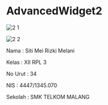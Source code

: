 <h1>AdvancedWidget2</h1>

![2 1](https://cloud.githubusercontent.com/assets/22258609/19824690/e55124d8-9d9b-11e6-93e3-04cc5e871daa.jpg)

![2 2](https://cloud.githubusercontent.com/assets/22258609/19824691/f16c8e60-9d9b-11e6-8a2e-cbde6e87287f.jpg)


Nama : Siti Mei Rizki Melani

Kelas : XII RPL 3

No Urut : 34

NIS : 4447/1345.070

Sekolah : SMK TELKOM MALANG
